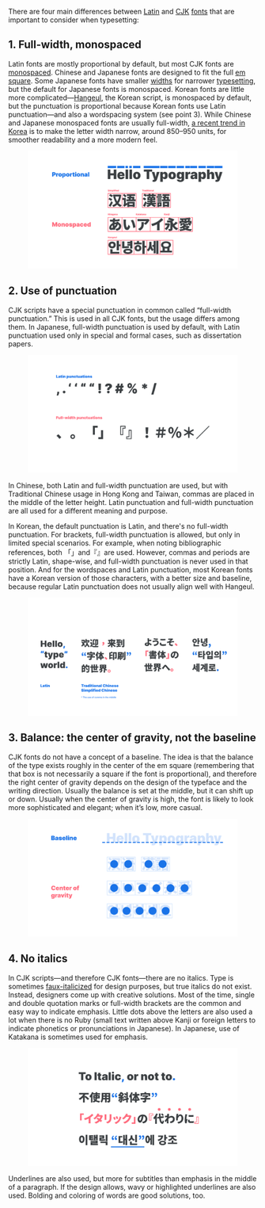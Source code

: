 There are four main differences between [Latin](/glossary/latin) and [CJK](/glossary/cjk) [fonts](/glossary/font) that are important to  consider when typesetting:

## 1. Full-width, monospaced

Latin fonts are mostly proportional by default, but most CJK fonts are [monospaced](/glossary/monospaced). Chinese and Japanese fonts are designed to fit the full [em square](/glossary/em). Some Japanese fonts have smaller [widths](/glossary/width) for narrower [typesetting](/glossary/typesetting), but the default for Japanese fonts is monospaced. Korean fonts are little more complicated—[Hangeul](/lesson/an_introduction_to_hangeul), the Korean script, is monospaced by default, but the punctuation is proportional because Korean fonts use Latin punctuation—and also a wordspacing system (see point 3). While Chinese and Japanese monospaced fonts are usually full-width, [a recent trend in Korea](/lesson/the_evolution_of_hangeul_type_design) is to make the letter width narrow, around 850–950 units, for smoother readability and a more modern feel. 

<figure>

![Proportional Latin and monospaced Japanese](images/01.svg)

</figure>

## 2. Use of punctuation

CJK scripts have a special punctuation in common called “full-width punctuation.” This is used in all CJK fonts, but the usage differs among them. In Japanese, full-width punctuation is used by default, with Latin punctuation used only in special and formal cases, such as dissertation papers. 

<figure>

![Comparison of Latin and full-width punctuations](images/02.svg)

</figure>

In Chinese, both Latin and full-width punctuation are used, but with Traditional Chinese usage in Hong Kong and Taiwan, commas are placed in the middle of the letter height. Latin punctuation and full-width punctuation are all used for a different meaning and purpose.

In Korean, the default punctuation is Latin, and there's no full-width punctuation. For brackets, full-width punctuation is allowed, but only in limited special scenarios. For example, when noting bibliographic references, both 「」and『』are used. However, commas and periods are strictly Latin, shape-wise, and full-width punctuation is never used in that position. And for the wordspaces and Latin punctuation, most Korean fonts have a Korean version of those characters, with a better size and baseline, because regular Latin punctuation does not usually align well with Hangeul.

<figure>

![Comparison of Latin and CJK punctuations](images/03.svg)

</figure>

## 3. Balance: the center of gravity, not the baseline

CJK fonts do not have a concept of a baseline. The idea is that the balance of the type exists roughly in the center of the em square (remembering that that box is not necessarily a square if the font is proportional), and therefore the right center of gravity depends on the design of the typeface and the writing direction. Usually the balance is set at the middle, but it can shift up or down. Usually when the center of gravity is high, the font is likely to look more sophisticated and elegant; when it’s low, more casual.

<figure>

![Latin is based on the baseline, CJK is based on the center of gravity](images/04.svg)

</figure>

## 4. No italics

In CJK scripts—and therefore CJK fonts—there are no italics. Type is sometimes [faux-italicized](/glossary/faux_fake_pseudo_synthesized) for design purposes, but true italics do not exist. Instead, designers come up with creative solutions. Most of the time, single and double quotation marks or full-width brackets are the common and easy way to indicate emphasis. Little dots above the letters are also used a lot when there is no Ruby (small text written above Kanji or foreign letters to indicate phonetics or pronunciations in Japanese). In Japanese, use of Katakana is sometimes used for emphasis.

<figure>

![How CJKs use different emphasis instead of the italics](images/05.svg)

</figure>

Underlines are also used, but more for subtitles than emphasis in the middle of a paragraph. If the design allows, wavy or highlighted underlines are also used. Bolding and coloring of words are good solutions, too.
